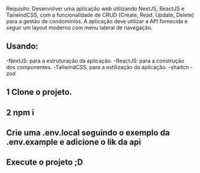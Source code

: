 Requisito: Desenvolver uma aplicação web utilizando NextJS, ReactJS e TailwindCSS, com a funcionalidade de CRUD (Create, Read, Update, Delete) para a gestão de condomínios. A aplicação deve utilizar a API fornecida e seguir um layout moderno com menu lateral de navegação.

## Usando:

-NextJS: para a estruturação da aplicação.
-ReactJS: para a construção dos componentes.
-TailwindCSS: para a estilização da aplicação.
-shadcn
-zod

## 1 Clone o projeto.

## 2 npm i

## Crie uma .env.local seguindo o exemplo da .env.example e adicione o lik da api

## Execute o projeto ;D
